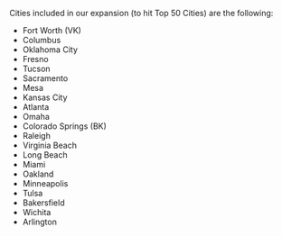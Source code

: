 Cities included in our expansion (to hit Top 50 Cities) are the following:
- Fort Worth (VK)
- Columbus
- Oklahoma City
- Fresno
- Tucson
- Sacramento
- Mesa
- Kansas City
- Atlanta
- Omaha
- Colorado Springs (BK)
- Raleigh
- Virginia Beach
- Long Beach
- Miami
- Oakland
- Minneapolis
- Tulsa
- Bakersfield
- Wichita
- Arlington
